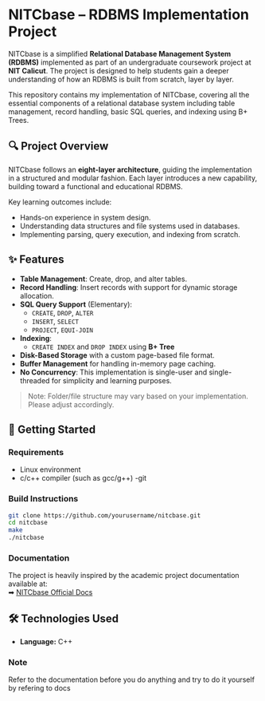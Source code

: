 # NITCbase – RDBMS Implementation Project

NITCbase is a simplified **Relational Database Management System (RDBMS)** implemented as part of an undergraduate coursework project at **NIT Calicut**. The project is designed to help students gain a deeper understanding of how an RDBMS is built from scratch, layer by layer.

This repository contains my implementation of NITCbase, covering all the essential components of a relational database system including table management, record handling, basic SQL queries, and indexing using B+ Trees.

## 🔍 Project Overview

NITCbase follows an **eight-layer architecture**, guiding the implementation in a structured and modular fashion. Each layer introduces a new capability, building toward a functional and educational RDBMS.

Key learning outcomes include:
- Hands-on experience in system design.
- Understanding data structures and file systems used in databases.
- Implementing parsing, query execution, and indexing from scratch.

## ✨ Features

- **Table Management**: Create, drop, and alter tables.
- **Record Handling**: Insert records with support for dynamic storage allocation.
- **SQL Query Support** (Elementary):
  - `CREATE`, `DROP`, `ALTER`
  - `INSERT`, `SELECT`
  - `PROJECT`, `EQUI-JOIN`
- **Indexing**:
  - `CREATE INDEX` and `DROP INDEX` using **B+ Tree**
- **Disk-Based Storage** with a custom page-based file format.
- **Buffer Management** for handling in-memory page caching.
- **No Concurrency**: This implementation is single-user and single-threaded for simplicity and learning purposes.


> Note: Folder/file structure may vary based on your implementation. Please adjust accordingly.

## 🚀 Getting Started

### Requirements
- Linux environment
- c/c++  compiler (such as gcc/g++)
-git

### Build Instructions

```bash
git clone https://github.com/yourusername/nitcbase.git
cd nitcbase
make
./nitcbase
```

### Documentation
The project is heavily inspired by the academic project documentation available at:  
➡ [NITCbase Official Docs](https://nitcbase.github.io/)

## 🛠 Technologies Used
- **Language:** C++
### Note
Refer to the documentation before you do anything and try to do it yourself by refering to docs
